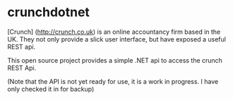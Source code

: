 # crunchdotnet

[Crunch] (http://crunch.co.uk) is an online accountancy firm based in the UK. They not only provide a slick user interface, but have exposed a useful REST api.

This open source project provides a simple .NET api to access the crunch REST Api.

(Note that the API is not yet ready for use, it is a work in progress. I have only checked it in for backup)